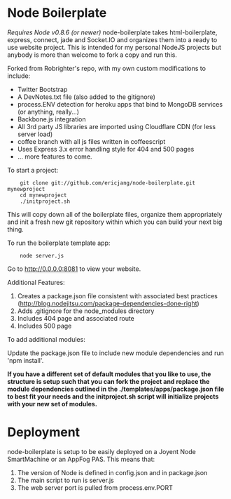 Node Boilerplate
==========================
*Requires Node v0.8.6 (or newer)*
node-boilerplate takes html-boilerplate, express, connect, jade and Socket.IO and organizes them into a ready to use website project. This is intended for my personal NodeJS projects but anybody is more than welcome to fork a copy and run this.

Forked from Robrighter's repo, with my own custom modifications to include:

- Twitter Bootstrap
- A DevNotes.txt file (also added to the gitignore)
- process.ENV detection for heroku apps that bind to MongoDB services (or anything, really...)
- Backbone.js integration
- All 3rd party JS libraries are imported using Cloudflare CDN (for less server load)
- coffee branch with all js files written in coffeescript
- Uses Express 3.x error handling style for 404 and 500 pages
- ... more features to come.

To start a project:
		
		git clone git://github.com/ericjang/node-boilerplate.git mynewproject
		cd mynewproject
		./initproject.sh

This will copy down all of the boilerplate files, organize them appropriately and init a fresh new git repository within which you can build your next big thing.

To run the boilerplate template app:

		node server.js

Go to http://0.0.0.0:8081 to view your website.


Additional Features:

1. Creates a package.json file consistent with associated best practices (http://blog.nodejitsu.com/package-dependencies-done-right)
2. Adds .gitignore for the node_modules directory
3. Includes 404 page and associated route
4. Includes 500 page

To add additional modules:

Update the package.json file to include new module dependencies and run 'npm install'.

**If you have a different set of default modules that you like to use, the structure is setup such that you can fork the project and replace the module dependencies outlined in the ./templates/apps/package.json file to best fit your needs and the initproject.sh script will initialize projects with your new set of modules.**

Deployment
===============

node-boilerplate is setup to be easily deployed on a Joyent Node SmartMachine or an AppFog PAS. This means that:

1. The version of Node is defined in config.json and in package.json
2. The main script to run is server.js
3. The web server port is pulled from process.env.PORT 